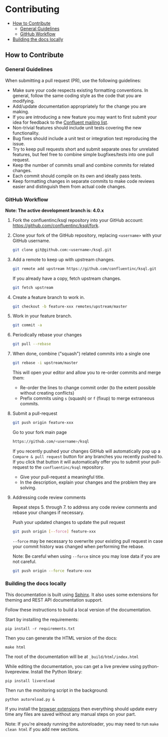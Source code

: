 # Contributing
- [How to Contribute](#how-to-contribute)
    - [General Guidelines](#general-guidelines)
    - [GitHub Workflow](#github-workflow)
- [Building the docs locally](#building-the-docs-locally)

## How to Contribute

### General Guidelines

When submitting a pull request (PR), use the following guidelines:

* Make sure your code respects existing formatting conventions. In general, follow the same coding style as the code that you are modifying.
* Add/update documentation appropriately for the change you are making.
* If you are introducing a new feature you may want to first submit your idea for feedback to the [Confluent mailing list](mailto:partner-support@confluent.io).
* Non-trivial features should include unit tests covering the new functionality.
* Bug fixes should include a unit test or integration test reproducing the issue.
* Try to keep pull requests short and submit separate ones for unrelated features, but feel free to combine simple bugfixes/tests into one pull request.
* Keep the number of commits small and combine commits for related changes.
* Each commit should compile on its own and ideally pass tests.
* Keep formatting changes in separate commits to make code reviews easier and distinguish them from actual code changes.

### GitHub Workflow

**Note: The active development branch is: 4.0.x**

1. Fork the confluentinc/ksql repository into your GitHub account: https://github.com/confluentinc/ksql/fork.

2. Clone your fork of the GitHub repository, replacing `<username>` with your GitHub username.

   ```bash
   git clone git@github.com:<username>/ksql.git
   ```

3. Add a remote to keep up with upstream changes.

   ```bash
   git remote add upstream https://github.com/confluentinc/ksql.git
   ```

   If you already have a copy, fetch upstream changes.

   ```bash
   git fetch upstream
   ```
  
4. Create a feature branch to work in.

   ```bash
   git checkout -b feature-xxx remotes/upstream/master
   ```

5. Work in your feature branch.

   ```bash
   git commit -a
   ```

6. Periodically rebase your changes

   ```bash
   git pull --rebase
   ```

7. When done, combine ("squash") related commits into a single one

   ```bash
   git rebase -i upstream/master
   ```

   This will open your editor and allow you to re-order commits and merge them:
   - Re-order the lines to change commit order (to the extent possible without creating conflicts)
   - Prefix commits using `s` (squash) or `f` (fixup) to merge extraneous commits.

8. Submit a pull-request

   ```bash
   git push origin feature-xxx
   ```

   Go to your fork main page

   ```bash
   https://github.com/<username>/ksql
   ```

   If you recently pushed your changes GitHub will automatically pop up a `Compare & pull request` button for any branches you recently pushed to. If you click that button it will automatically offer you to submit your pull-request to the `confluentinc/ksql` repository.

   - Give your pull-request a meaningful title.
   - In the description, explain your changes and the problem they are solving.

9. Addressing code review comments

   Repeat steps 5. through 7. to address any code review comments and rebase your changes if necessary.

   Push your updated changes to update the pull request

   ```bash
   git push origin [--force] feature-xxx
   ```

   `--force` may be necessary to overwrite your existing pull request in case your
  commit history was changed when performing the rebase.

   Note: Be careful when using `--force` since you may lose data if you are not careful.

   ```bash
   git push origin --force feature-xxx
   ```

###  Building the docs locally

This documentation is built using [Sphinx](http://sphinx-doc.org). It also uses some extensions for theming and REST API
documentation support.

Follow these instructions to build a local version of the documentation.

Start by installing the requirements:

    pip install -r requirements.txt

Then you can generate the HTML version of the docs:

    make html

The root of the documentation will be at `_build/html/index.html`

While editing the documentation, you can get a live preview using python-livepreview. Install the Python library:

    pip install livereload

Then run the monitoring script in the background:

    python autoreload.py &

If you install the [browser extensions](http://livereload.com/) then everything should update every time any files are
saved without any manual steps on your part.

Note: If you're already running the autoreloader, you may need to run `make clean html` if you add new sections.